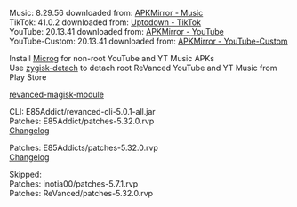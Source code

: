 Music: 8.29.56
downloaded from: [APKMirror - Music](https://www.apkmirror.com/apk/google-inc/youtube-music/youtube-music-8-29-56-release/youtube-music-8-29-56-android-apk-download/)  
TikTok: 41.0.2
downloaded from: [Uptodown - TikTok](https://tiktok.en.uptodown.com/android/download/1096361956)  
YouTube: 20.13.41
downloaded from: [APKMirror - YouTube](https://www.apkmirror.com/apk/google-inc/youtube/youtube-20-13-41-release/youtube-20-13-41-2-android-apk-download/)  
YouTube-Custom: 20.13.41
downloaded from: [APKMirror - YouTube-Custom](https://www.apkmirror.com/)  

Install [Microg](https://github.com/ReVanced/GmsCore/releases) for non-root YouTube and YT Music APKs  
Use [zygisk-detach](https://github.com/j-hc/zygisk-detach) to detach root ReVanced YouTube and YT Music from Play Store  

[revanced-magisk-module](https://github.com/E85Addict/revanced-magisk-module)
  
CLI: E85Addict/revanced-cli-5.0.1-all.jar  
Patches: E85Addict/patches-5.32.0.rvp  
[Changelog](https://github.com/E85Addict/revanced-patches/releases/tag/v5.32.0)

Patches: E85Addicts/patches-5.32.0.rvp  
[Changelog](https://github.com/E85Addicts/revanced-patches/releases/tag/v5.32.0)  

Skipped:  
Patches: inotia00/patches-5.7.1.rvp  
Patches: ReVanced/patches-5.32.0.rvp    

